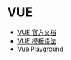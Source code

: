 # VUE

- [VUE 官方文档](https://cn.vuejs.org/)
- [VUE 模板语法](https://cn.vuejs.org/guide/essentials/template-syntax.html)
- [Vue Playground](https://play.vuejs.org/)
